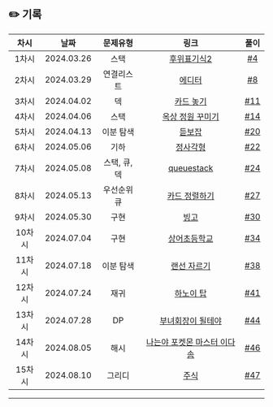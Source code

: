 ## ✏️ 기록   

| 차시 |    날짜    | 문제유형 | 링크 | 풀이 |
|:----:|:---------:|:----:|:-----:|:----:|
| 1차시 | 2024.03.26 |  스택  | [후위표기식2](https://www.acmicpc.net/problem/1935)  | [#4](https://github.com/AlgoLeadMe/AlgoLeadMe-10/pull/4) |
| 2차시 | 2024.03.29 |  연결리스트  | [에디터](https://www.acmicpc.net/problem/1406)  | [#8](https://github.com/AlgoLeadMe/AlgoLeadMe-10/pull/8) |
| 3차시 | 2024.04.02 |  덱  | [카드 놓기](https://www.acmicpc.net/problem/18115)  | [#11](https://github.com/AlgoLeadMe/AlgoLeadMe-10/pull/11) |
| 4차시 | 2024.04.06 |  스택  | [옥상 정원 꾸미기](https://www.acmicpc.net/problem/6198)  | [#14](https://github.com/AlgoLeadMe/AlgoLeadMe-10/pull/14) |
| 5차시 | 2024.04.13 | 이분 탐색  | [듣보잡](https://www.acmicpc.net/problem/1764)  | [#20](https://github.com/AlgoLeadMe/AlgoLeadMe-10/pull/20) |
| 6차시 | 2024.05.06 | 기하 | [정사각형](https://www.acmicpc.net/problem/1485)  | [#22](https://github.com/AlgoLeadMe/AlgoLeadMe-10/pull/22) |
| 7차시 | 2024.05.08 | 스택, 큐, 덱 | [queuestack](https://www.acmicpc.net/problem/24511)  | [#24](https://github.com/AlgoLeadMe/AlgoLeadMe-10/pull/24) |
| 8차시 | 2024.05.13 | 우선순위 큐 | [카드 정렬하기](https://www.acmicpc.net/problem/1715)  | [#27](https://github.com/AlgoLeadMe/AlgoLeadMe-10/pull/27) |
| 9차시 | 2024.05.30 | 구현 | [빙고](https://www.acmicpc.net/problem/2578)  | [#30](https://github.com/AlgoLeadMe/AlgoLeadMe-10/pull/30) |
| 10차시 | 2024.07.04 | 구현 | [상어초등학교](https://www.acmicpc.net/problem/21608)  | [#34](https://github.com/AlgoLeadMe/AlgoLeadMe-10/pull/34) |
| 11차시 | 2024.07.18 | 이분 탐색 | [랜선 자르기](https://www.acmicpc.net/problem/1654)  | [#38](https://github.com/AlgoLeadMe/AlgoLeadMe-10/pull/38) |
| 12차시 | 2024.07.24 | 재귀 | [하노이 탑](https://www.acmicpc.net/problem/1914)  | [#41](https://github.com/AlgoLeadMe/AlgoLeadMe-10/pull/41) |
| 13차시 | 2024.07.28 | DP | [부녀회장이 될테야](https://www.acmicpc.net/problem/2775)  | [#44](https://github.com/AlgoLeadMe/AlgoLeadMe-10/pull/44) |
| 14차시 | 2024.08.05 | 해시 | [ 나는야 포켓몬 마스터 이다솜 ](https://www.acmicpc.net/problem/1620)  | [#46](https://github.com/AlgoLeadMe/AlgoLeadMe-10/pull/46) |
| 15차시 | 2024.08.10 | 그리디 | [ 주식 ](https://www.acmicpc.net/problem/11501)  | [#47](https://github.com/AlgoLeadMe/AlgoLeadMe-10/pull/47) |
---
